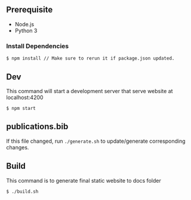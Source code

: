 

## Prerequisite
- Node.js
- Python 3

### Install Dependencies
```
$ npm install // Make sure to rerun it if package.json updated.
```

## Dev
This command will start a development server that serve website at localhost:4200
```
$ npm start
```

## publications.bib
If this file changed, run `./generate.sh` to update/generate corresponding changes.

## Build
This command is to generate final static website to docs folder
```
$ ./build.sh
```